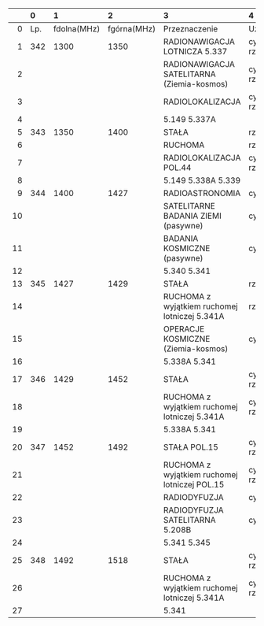 |    | 0   | 1           | 2           | 3                                             | 4               |
|---:|:----|:------------|:------------|:----------------------------------------------|:----------------|
|  0 | Lp. | fdolna(MHz) | fgórna(MHz) | Przeznaczenie                                 | Użytkowanie     |
|  1 | 342 | 1300        | 1350        | RADIONAWIGACJA LOTNICZA 5.337                 | cywilno-rządowe |
|  2 |     |             |             | RADIONAWIGACJA SATELITARNA (Ziemia-kosmos)    | cywilno-rządowe |
|  3 |     |             |             | RADIOLOKALIZACJA                              | cywilno-rządowe |
|  4 |     |             |             | 5.149 5.337A                                  |                 |
|  5 | 343 | 1350        | 1400        | STAŁA                                         | rządowe         |
|  6 |     |             |             | RUCHOMA                                       | rządowe         |
|  7 |     |             |             | RADIOLOKALIZACJA POL.44                       | cywilno-rządowe |
|  8 |     |             |             | 5.149 5.338A 5.339                            |                 |
|  9 | 344 | 1400        | 1427        | RADIOASTRONOMIA                               | cywilne         |
| 10 |     |             |             | SATELITARNE BADANIA ZIEMI (pasywne)           | cywilne         |
| 11 |     |             |             | BADANIA KOSMICZNE (pasywne)                   | cywilne         |
| 12 |     |             |             | 5.340 5.341                                   |                 |
| 13 | 345 | 1427        | 1429        | STAŁA                                         | rządowe         |
| 14 |     |             |             | RUCHOMA z wyjątkiem ruchomej lotniczej 5.341A | rządowe         |
| 15 |     |             |             | OPERACJE KOSMICZNE (Ziemia-kosmos)            | cywilne         |
| 16 |     |             |             | 5.338A 5.341                                  |                 |
| 17 | 346 | 1429        | 1452        | STAŁA                                         | cywilno-rządowe |
| 18 |     |             |             | RUCHOMA z wyjątkiem ruchomej lotniczej 5.341A | cywilno-rządowe |
| 19 |     |             |             | 5.338A 5.341                                  |                 |
| 20 | 347 | 1452        | 1492        | STAŁA POL.15                                  | cywilno-rządowe |
| 21 |     |             |             | RUCHOMA z wyjątkiem ruchomej lotniczej POL.15 | cywilno-rządowe |
| 22 |     |             |             | RADIODYFUZJA                                  | cywilne         |
| 23 |     |             |             | RADIODYFUZJA SATELITARNA 5.208B               | cywilne         |
| 24 |     |             |             | 5.341 5.345                                   |                 |
| 25 | 348 | 1492        | 1518        | STAŁA                                         | cywilno-rządowe |
| 26 |     |             |             | RUCHOMA z wyjątkiem ruchomej lotniczej 5.341A | cywilno-rządowe |
| 27 |     |             |             | 5.341                                         |                 |